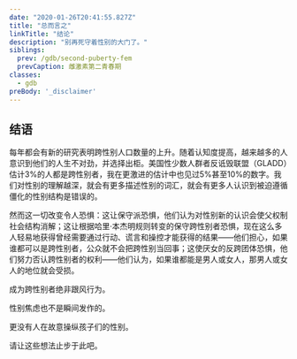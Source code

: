 ```yaml
---
date: "2020-01-26T20:41:55.827Z"
title: "总而言之"
linkTitle: "结论"
description: "别再死守着性别的大门了。"
siblings:
  prev: /gdb/second-puberty-fem
  prevCaption: 雌激素第二青春期
classes:
  - gdb
preBody: '_disclaimer'
---
```


## 结语

每年都会有新的研究表明跨性别人口数量的上升。随着认知度提高，越来越多的人意识到他们的人生不对劲，并选择出柜。美国性少数人群者反诋毁联盟（GLADD）估计3%的人都是跨性别者，我在更激进的估计中也见过5%甚至10%的数字。我们对性别的理解越深，就会有更多描述性别的词汇，就会有更多人认识到被迫遵循僵化的性别结构是错误的。

然而这一切改变令人恐惧：这让保守派恐惧，他们认为对性别新的认识会使父权制社会结构消解；这让根据哈里·本杰明规则转变的保守跨性别者恐惧，现在这么多人轻易地获得曾经需要通过行动、谎言和操控才能获得的结果——他们担心，如果谁都可以是跨性别者，公众就不会把跨性别当回事；这使厌女的反跨团体恐惧，他们努力否认跨性别者的权利——他们认为，如果谁都能是男人或女人，那男人或女人的地位就会受损。

成为跨性别者绝非跟风行为。

性别焦虑也不是瞬间发作的。

更没有人在故意操纵孩子们的性别。

请让这些想法止步于此吧。
